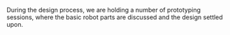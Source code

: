 During the design process, we are holding a number of prototyping sessions,
where the basic robot parts are discussed and the design settled upon.
